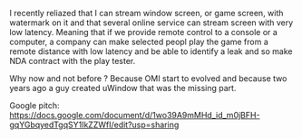 I recently reliazed that I can stream window screen, or game screen, with watermark on it and that several online service can stream screen with very low latency.
Meaning that if we provide remote control to a console or a computer, a company can make selected peopl play the game from a remote distance with low latency and be able to identify a leak and so make NDA contract with the play tester.

Why now and not before ?
Because OMI start to evolved and because two years ago a guy created uWindow that was the missing part.

Google pitch: 
https://docs.google.com/document/d/1wo39A9mMHd_id_m0jBFH-gqYGbqyedTgqSY1IkZZWfI/edit?usp=sharing
